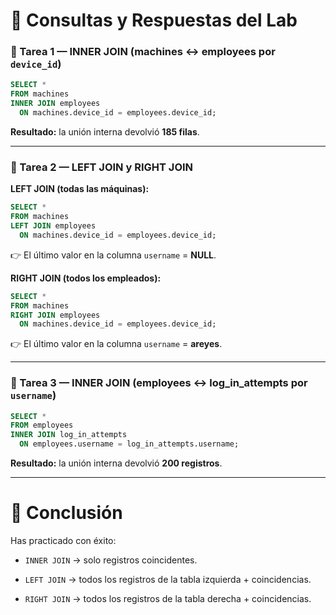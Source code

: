 
# 📌 Consultas y Respuestas del Lab

### 🔹 Tarea 1 — INNER JOIN (machines ↔ employees por `device_id`)

```sql
SELECT * 
FROM machines 
INNER JOIN employees 
  ON machines.device_id = employees.device_id;
```

**Resultado:** la unión interna devolvió **185 filas**.

---

### 🔹 Tarea 2 — LEFT JOIN y RIGHT JOIN

**LEFT JOIN (todas las máquinas):**

```sql
SELECT * 
FROM machines 
LEFT JOIN employees 
  ON machines.device_id = employees.device_id;
```

👉 El último valor en la columna `username` = **NULL**.

**RIGHT JOIN (todos los empleados):**

```sql
SELECT * 
FROM machines 
RIGHT JOIN employees 
  ON machines.device_id = employees.device_id;
```

👉 El último valor en la columna `username` = **areyes**.

---

### 🔹 Tarea 3 — INNER JOIN (employees ↔ log_in_attempts por `username`)

```sql
SELECT * 
FROM employees 
INNER JOIN log_in_attempts 
  ON employees.username = log_in_attempts.username;
```

**Resultado:** la unión interna devolvió **200 registros**.

---

# 🎯 Conclusión

Has practicado con éxito:

- `INNER JOIN` → solo registros coincidentes.
    
- `LEFT JOIN` → todos los registros de la tabla izquierda + coincidencias.
    
- `RIGHT JOIN` → todos los registros de la tabla derecha + coincidencias.
    

